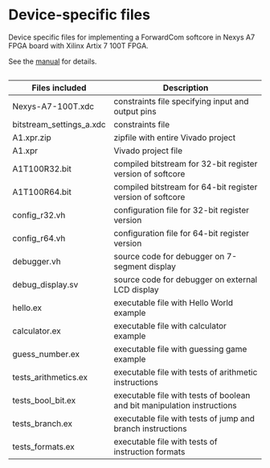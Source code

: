 # Device-specific files

Device specific files for implementing a ForwardCom softcore in Nexys A7 FPGA board with Xilinx Artix 7 100T FPGA.

See the [manual](https://github.com/ForwardCom/softcoreA/raw/main/softcore_A.pdf) for details.

##

Files included |  Description
--- | ---
Nexys-A7-100T.xdc  |  constraints file specifying input and output pins
bitstream_settings_a.xdc  |  constraints file
A1.xpr.zip  |  zipfile with entire Vivado project
A1.xpr  |   Vivado project file
A1T100R32.bit  |  compiled bitstream for 32-bit register version of softcore
A1T100R64.bit  |  compiled bitstream for 64-bit register version of softcore
config_r32.vh  |  configuration file for 32-bit register version
config_r64.vh  |  configuration file for 64-bit register version
debugger.vh  |  source code for debugger on 7-segment display
debug_display.sv  |  source code for debugger on external LCD display
hello.ex  |  executable file with Hello World example
calculator.ex  |  executable file with calculator example
guess_number.ex  |  executable file with guessing game example
tests_arithmetics.ex  |  executable file with tests of arithmetic instructions
tests_bool_bit.ex  |  executable file with tests of boolean and bit manipulation instructions
tests_branch.ex  |  executable file with tests of jump and branch instructions
tests_formats.ex   |  executable file with tests of instruction formats
